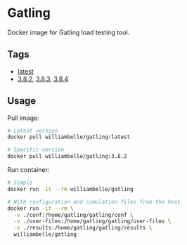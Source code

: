 # Gatling

Docker image for Gatling load testing tool.

## Tags

- [latest](https://github.com/williambelle/docker-gatling/blob/3e039c7fa611d0c467d065f5ab5f62761d3a0692/ubuntu/Dockerfile)
- [3.8.2][3.8.2], [3.8.3][3.8.3], [3.8.4][3.8.4]

## Usage

Pull image:

```sh
# Latest version
docker pull williambelle/gatling:latest

# Specific version
docker pull williambelle/gatling:3.8.2
```

Run container:

```sh
# Simple
docker run -it --rm williambelle/gatling

# With configuration and simulation files from the host
docker run -it --rm \
  -v ./conf:/home/gatling/gatling/conf \
  -v ./user-files:/home/gatling/gatling/user-files \
  -v ./results:/home/gatling/gatling/results \
  williambelle/gatling
```

[latest]: https://github.com/williambelle/docker-gatling/blob/a2a7a2ede2d7c4960d99932a1dd4f97cbb6fc9ef/ubuntu/Dockerfile
[3.8.4]: https://github.com/williambelle/docker-gatling/blob/a2a7a2ede2d7c4960d99932a1dd4f97cbb6fc9ef/ubuntu/Dockerfile
[3.8.3]: https://github.com/williambelle/docker-gatling/blob/16109ccdc5bd7341d09c4c85d98a902a22e63766/ubuntu/Dockerfile
[3.8.2]: https://github.com/williambelle/docker-gatling/blob/3e039c7fa611d0c467d065f5ab5f62761d3a0692/ubuntu/Dockerfile
